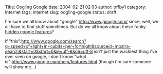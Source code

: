 Title: Oogling Google
date: 2004-02-21 02:03
author: offby1
category: Internet
tags: internet
slug: oogling-google
status: draft

I\'m sure we all know about \"google\":http://www.google.com/ since, well, we all have to find stuff sometimes. But do we all know about these funky [hidden google features](http://ask.slashdot.org/article.pl?sid=04/02/20/1823206&mode=thread)?

If \"this\":http://www.google.com/search?q=speed+of+light+in+cubits+per+fortnight&sourceid=mozilla-search&start=0&start=0&ie=utf-8&oe=utf-8 isn\'t just the wackiest thing i\'ve ever seen on google, i don\'t know \"what is\":http://www.google.com/help/features.html (though i\'m sure someone will show me\...)

